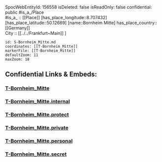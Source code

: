 ﻿---
location: [50.12669,8.707432] 
type: Station 
mapzoom: [8,18] 
mapmarker: tram 
tags:
- geo/station/tram
---
SpocWebEntityId: 156558
isDeleted: false
isReadOnly: false
confidential: public
#is_a_/Place  
#is_a_ :: [[Place]] 
[has_place_longitude::8.707432] 
[has_place_latitude::50.12669] 
[name::Bornheim Mitte] 
has_place_country:: [[Germany]]  
City :: [[../../Frankfurt~Main]] ] 


```leaflet
id: S-Bornheim_Mitte.md
coordinates: [[T-Bornheim_Mitte]] 
markerFile: [[T-Bornheim_Mitte]] 
defaultZoom: 11 
maxZoom: 18
```


## Confidential Links & Embeds: 

### [T-Bornheim_Mitte](/_public/Earth/Continent/Europe/Europe~Central/Germany/Germany~West/Hessen/counties~Hessen/Frankfurt~Main/Stations-FFM~T/T-Bornheim_Mitte.md) 

### [T-Bornheim_Mitte.internal](/_internal/Earth/Continent/Europe/Europe~Central/Germany/Germany~West/Hessen/counties~Hessen/Frankfurt~Main/Stations-FFM~T/T-Bornheim_Mitte.internal.md) 

### [T-Bornheim_Mitte.protect](/_protect/Earth/Continent/Europe/Europe~Central/Germany/Germany~West/Hessen/counties~Hessen/Frankfurt~Main/Stations-FFM~T/T-Bornheim_Mitte.protect.md) 

### [T-Bornheim_Mitte.private](/_private/Earth/Continent/Europe/Europe~Central/Germany/Germany~West/Hessen/counties~Hessen/Frankfurt~Main/Stations-FFM~T/T-Bornheim_Mitte.private.md) 

### [T-Bornheim_Mitte.personal](/_personal/Earth/Continent/Europe/Europe~Central/Germany/Germany~West/Hessen/counties~Hessen/Frankfurt~Main/Stations-FFM~T/T-Bornheim_Mitte.personal.md) 

### [T-Bornheim_Mitte.secret](/_secret/Earth/Continent/Europe/Europe~Central/Germany/Germany~West/Hessen/counties~Hessen/Frankfurt~Main/Stations-FFM~T/T-Bornheim_Mitte.secret.md) 
